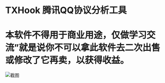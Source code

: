 # TXHook 腾讯QQ协议分析工具

# 本软件不得用于商业用途，仅做学习交流”就是说你不可以拿此软件去二次出售或修改了它再卖，以获得收益。

![截图](https://github.com/fuqiuluo/TXHook/blob/master/screenshot/qq_pic_merged_1632499602358.jpg)
